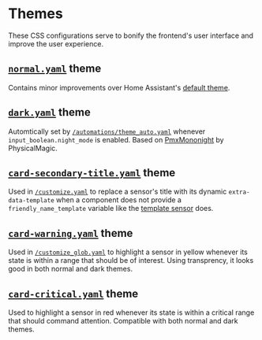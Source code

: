 # Themes

These CSS configurations serve to bonify the frontend's user interface and improve the user experience.


## [`normal.yaml`](normal.yaml) theme

Contains minor improvements over Home Assistant's [default theme](https://github.com/home-assistant/home-assistant-polymer/blob/master/src/resources/ha-style.html).


## [`dark.yaml`](dark.yaml) theme

Automtically set by [`/automations/theme_auto.yaml`](../automations/theme_auto.yaml) whenever `input_boolean.night_mode` is enabled. Based on [PmxMononight](https://community.home-assistant.io/t/share-your-themes/22018/38) by PhysicalMagic.


## [`card-secondary-title.yaml`](card-secondary-title.yaml) theme

Used in [`/customize.yaml`](../customize.yaml) to replace a sensor's title with its dynamic `extra-data-template` when a component does not provide a `friendly_name_template` variable like the [template sensor](https://home-assistant.io/components/sensor.template/) does.


## [`card-warning.yaml`](card-warning.yaml) theme

Used in [`/customize_glob.yaml`](../customize_glob.yaml) to highlight a sensor in yellow whenever its state is within a range that should be of interest. Using transprency, it looks good in both normal and dark themes.


## [`card-critical.yaml`](card-critical.yaml) theme

Used to highlight a sensor in red whenever its state is within a critical range that should command attention. Compatible with both normal and dark themes.
